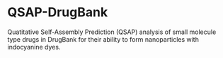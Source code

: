 # QSAP-DrugBank
Quatitative Self-Assembly Prediction (QSAP) analysis of small molecule type drugs in DrugBank for their ability to form nanoparticles with indocyanine dyes. 
